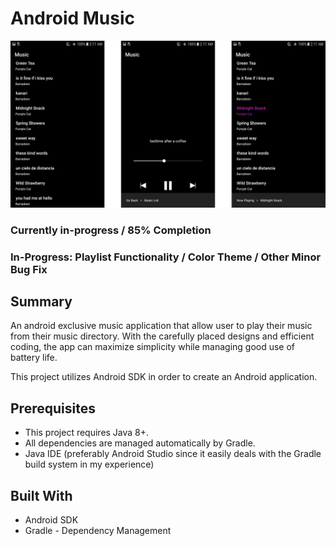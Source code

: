 # Android Music

![Demo1](https://github.com/nguyenkevins/MinMusic/blob/master/app/src/main/res/picA.jpg)

### Currently in-progress / 85% Completion
### In-Progress: Playlist Functionality / Color Theme / Other Minor Bug Fix

## Summary
An android exclusive music application that allow user to play their music from their music directory. With the carefully placed designs and efficient coding, the app can maximize simplicity while managing good use of battery life.

This project utilizes Android SDK in order to create an Android application.

## Prerequisites
* This project requires Java 8+.
* All dependencies are managed automatically by Gradle.
* Java IDE (preferably Android Studio since it easily deals with the Gradle build system in my experience) 

## Built With
* Android SDK
* Gradle - Dependency Management 


